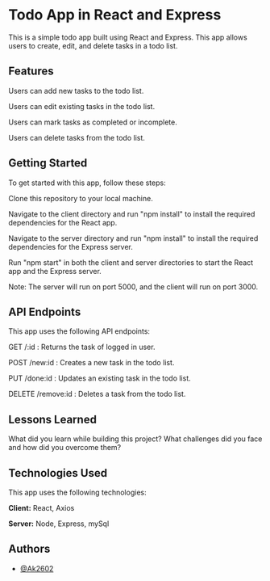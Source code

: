 # Todo App in React and Express

This is a simple todo app built using React and Express. This app allows users to create, edit, and delete tasks in a todo list.

## Features

Users can add new tasks to the todo list.

Users can edit existing tasks in the todo list.

Users can mark tasks as completed or incomplete.

Users can delete tasks from the todo list.

## Getting Started

To get started with this app, follow these steps:

Clone this repository to your local machine.

Navigate to the client directory and run "npm install" to install the required dependencies for the React app.

Navigate to the server directory and run "npm install" to install the required dependencies for the Express server.

Run "npm start" in both the client and server directories to start the React app and the Express server.

Note: The server will run on port 5000, and the client will run on port 3000.

## API Endpoints

This app uses the following API endpoints:

GET /:id : Returns the task of logged in user.

POST /new:id : Creates a new task in the todo list.

PUT /done:id : Updates an existing task in the todo list.

DELETE /remove:id : Deletes a task from the todo list.

## Lessons Learned

What did you learn while building this project? What challenges did you face and how did you overcome them?

## Technologies Used

This app uses the following technologies:

**Client:** React, Axios

**Server:** Node, Express, mySql

## Authors

- [@Ak2602](https://github.com/Ak2602)
